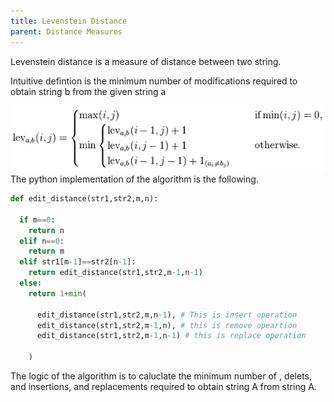 ```yaml
---
title: Levenstein Distance
parent: Distance Measures
---
```


<script src="https://polyfill.io/v3/polyfill.min.js?features=es6"></script>
<script type="text/javascript" id="MathJax-script" async
  src="https://cdn.jsdelivr.net/npm/mathjax@3/es5/tex-chtml.js">
</script>


<body>
Levenstein distance is a measure of distance between two string.<br>

Intuitive defintion is the minimum number of modifications required to obtain string b from the given string a<br>

<img src="images/levenstein_distance.jpg"><br>
The python implementation of the algorithm is the following.
</body>

```python
def edit_distance(str1,str2,m,n):
  
  if m==0:
    return n
  elif n==0:
    return m
  elif str1[m-1]==str2[n-1]:
    return edit_distance(str1,str2,m-1,n-1)
  else:
    return 1+min(

      edit_distance(str1,str2,m,n-1), # This is insert operation
      edit_distance(str1,str2,m-1,n), # this is remove opeartion
      edit_distance(str1,str2,m-1,n-1) # this is replace operation

    )
```

<body>
The logic of the algorithm is to caluclate the minimum number of , delets, and insertions, and replacements required to obtain string A from string A.
</body>